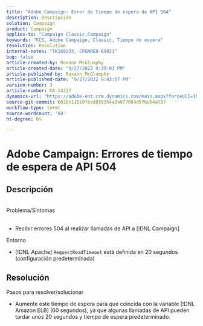 ```yaml
---
title: "Adobe Campaign: Error de tiempo de espera de API 504"
description: Descripción
solution: Campaign
product: Campaign
applies-to: "Campaign Classic,Campaign"
keywords: "KCS, Adobe Campaign, Classic, Tiempo de espera"
resolution: Resolution
internal-notes: "TK169233, CPGNREQ-69921"
bug: false
article-created-by: Roxann McGlumphy
article-created-date: "9/27/2022 9:39:03 PM"
article-published-by: Roxann McGlumphy
article-published-date: "9/27/2022 9:43:57 PM"
version-number: 3
article-number: KA-14217
dynamics-url: "https://adobe-ent.crm.dynamics.com/main.aspx?forceUCI=1&pagetype=entityrecord&etn=knowledgearticle&id=fb9fddcd-ac3e-ed11-9db1-00224808613b"
source-git-commit: 601bc11510fbed850354a0a077064d576e54a757
workflow-type: tm+mt
source-wordcount: '60'
ht-degree: 6%

---
```


# Adobe Campaign: Errores de tiempo de espera de API 504

## Descripción

<br>Problema/Síntomas<br><br>
- Recibir errores 504 al realizar llamadas de API a [!DNL Campaign]



Entorno
- [!DNL Apache] `RequestReadTimeout` está definida en 20 segundos (configuración predeterminada)



## Resolución

Pasos para resolver/solucionar
- Aumente este tiempo de espera para que coincida con la variable [!DNL Amazon ELB] (60 segundos), ya que algunas llamadas de API pueden tardar unos 20 segundos y tiempo de espera predeterminado.
